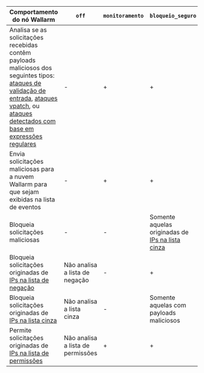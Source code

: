 | Comportamento do nó Wallarm | `off` | `monitoramento` | `bloqueio_seguro` |`bloquear` |
| -------- | - | - | - | -|
| Analisa se as solicitações recebidas contêm payloads maliciosos dos seguintes tipos: [ataques de validação de entrada](../about-wallarm/protecting-against-attacks.md#input-validation-attacks), [ataques vpatch](../user-guides/rules/vpatch-rule.md), ou [ataques detectados com base em expressões regulares](../user-guides/rules/regex-rule.md) | - | + | + | + |
| Envia solicitações maliciosas para a nuvem Wallarm para que sejam exibidas na lista de eventos | - | + | + | + |
| Bloqueia solicitações maliciosas | - | - | Somente aquelas originadas de [IPs na lista cinza](../user-guides/ip-lists/graylist.md) | + |
| Bloqueia solicitações originadas de [IPs na lista de negação](../user-guides/ip-lists/denylist.md) | Não analisa a lista de negação | - | + | + |
| Bloqueia solicitações originadas de [IPs na lista cinza](../user-guides/ip-lists/graylist.md) | Não analisa a lista cinza | - | Somente aquelas com payloads maliciosos | Não analisa a lista cinza |
| Permite solicitações originadas de [IPs na lista de permissões](../user-guides/ip-lists/allowlist.md) | Não analisa a lista de permissões | + | + | + |